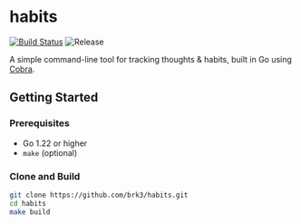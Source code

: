 # habits

[![Build Status](https://github.com/brk3/habits/actions/workflows/test.yml/badge.svg)](https://github.com/brk3/habits/actions/workflows/test.yml)
![Release](https://github.com/brk3/habits/actions/workflows/release.yml/badge.svg)

A simple command-line tool for tracking thoughts & habits, built in Go using [Cobra](https://github.com/spf13/cobra).

## Getting Started

### Prerequisites

- Go 1.22 or higher
- `make` (optional)

### Clone and Build

```bash
git clone https://github.com/brk3/habits.git
cd habits
make build
